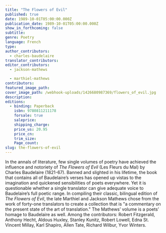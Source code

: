 ```yaml
---
title: "The Flowers of Evil"
published: true
date: 1989-10-01T05:00:00.000Z
publication_date: 1989-10-01T05:00:00.000Z
show_in_forthcoming: false
subtitle:
genre: Poetry
language: French
type:
author_contributors:
  - charles-baudelaire
translator_contributors:
editor_contributors:
  - jackson-mathews

  - marthiel-mathews
contributors:
featured_image_path:
cover_image_path: /webhook-uploads/1426680987369/flowers_of_evil.jpg
description:
editions:
  - binding: Paperback
    isbn: 9780811211178
    forsale: true
    saleprice:
    shipping_charge:
    price_us: 20.95
    price_cn:
    trim_size:
    Page_count:
slug: the-flowers-of-evil
---
```


In the annals of literature, few single volumes of poetry have achieved the influence and notoriety of _The Flowers of Evil_ (Les Fleurs du Mal) by Charles Baudelaire (1821-67). Banned and slighted in his lifetime, the book that contains all of Baudelaire’s verses has opened up vistas to the imagination and quickened sensibilities of poets everywhere. Yet it is questionable whether a single translator can give adequate voice to Baudelaire’s full poetic range. In compiling their classic, bilingual edition of _The Flowers of Evil_, the late Marthiel and Jackson Mathews chose from the work of forty-one translators to create a collection that is "a commentary on the present state of the art of translation." The Mathews’ volume is a poets’ homage to Baudelaire as well. Among the contributors: Robert Fitzgerald, Anthony Hecht, Aldous Huxley, Stanley Kunitz, Robert Lowell, Edna St. Vincent Millay, Karl Shapiro, Allen Tate, Richard Wilbur, Yvor Winters.


